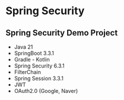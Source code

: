 # Spring Security
## Spring Security Demo Project
- Java 21
- SpringBoot 3.3.1
- Gradle - Kotlin
- Spring Security 6.3.1
- FilterChain
- Spring Session 3.3.1
- JWT
- OAuth2.0 (Google, Naver)
